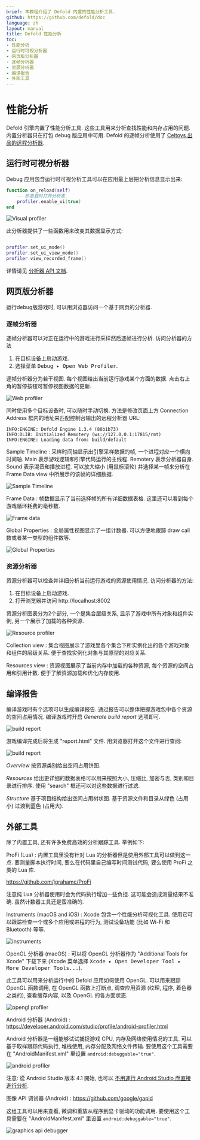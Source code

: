 ```yaml
---
brief: 本教程介绍了 Defold 内置的性能分析工具.
github: https://github.com/defold/doc
language: zh
layout: manual
title: Defold 性能分析
toc:
- 性能分析
- 运行时可视分析器
- 网页版分析器
- 逐帧分析器
- 资源分析器
- 编译报告
- 外部工具
---
```


# 性能分析

Defold 引擎内置了性能分析工具. 这些工具用来分析查找性能和内存占用的问题. 内置分析器只在打包 debug 版应用中可用. Defold 的逐帧分析使用了 [Celtoys 出品的远程分析器](https://github.com/Celtoys/Remotery).

## 运行时可视分析器

Debug 应用包含运行时可视分析工具可以在应用最上层把分析信息显示出来:

```lua
function on_reload(self)
    -- 热重载时打开分析表.
    profiler.enable_ui(true)
end
```

![Visual profiler](/manuals/images/profiling/visual_profiler.png)

此分析器提供了一些函数用来改变其数据显示方式:

```lua

profiler.set_ui_mode()
profiler.set_ui_view_mode()
profiler.view_recorded_frame()
```

详情请见 [分析器 API 文档](/ref/stable/profiler/).

## 网页版分析器

运行debug版游戏时, 可以用浏览器访问一个基于网页的分析器.

### 逐帧分析器
逐帧分析器可以对正在运行中的游戏进行采样然后逐帧进行分析. 访问分析器的方法

1. 在目标设备上启动游戏.
2. 选择菜单 <kbd> Debug ▸ Open Web Profiler</kbd>.

逐帧分析器分为若干视图. 每个视图给出当前运行游戏某个方面的数据.
点击右上角的暂停按钮可暂停视图数据的更新.

![Web profiler](/manuals/images/profiling/webprofiler_page.png)

<div class='sidenote' markdown='1'>
同时使用多个目标设备时, 可以随时手动切换. 方法是修改页面上方 Connection Address 框内的地址来匹配控制台输出的远程分析器 URL:

```
INFO:ENGINE: Defold Engine 1.3.4 (80b1b73)
INFO:DLIB: Initialized Remotery (ws://127.0.0.1:17815/rmt)
INFO:ENGINE: Loading data from: build/default
```
</div>

Sample Timeline
: 采样时间轴显示出引擎采样数据的帧, 一个进程对应一个横向时间轴. Main 表示游戏逻辑和引擎代码运行的主线程. Remotery 表示分析器自身. Sound 表示混音和播放进程. 可以放大缩小 (用鼠标滚轮) 并选择某一帧来分析在 Frame Data view 中所展示的该帧的详细数据.

  ![Sample Timeline](/manuals/images/profiling/webprofiler_sample_timeline.png)

Frame Data
: 帧数据显示了当前选择帧的所有详细数据表格. 这里还可以看到每个游戏循环耗费的毫秒数.

  ![Frame data](/manuals/images/profiling/webprofiler_frame_data.png)

Global Properties
: 全局属性视图显示了一组计数器. 可以方便地跟踪 draw call 数或者某一类型的组件数等.

  ![Global Properties](/manuals/images/profiling/webprofiler_global_properties.png)


### 资源分析器
资源分析器可以检查并详细分析当前运行游戏的资源使用情况. 访问分析器的方法:

1. 在目标设备上启动游戏.
2. 打开浏览器并访问 http://localhost:8002

资源分析图表分为2个部分, 一个是集合层级关系, 显示了游戏中所有对象和组件实例, 另一个展示了加载的各种资源.

![Resource profiler](/manuals/images/profiling/webprofiler_resources_page.png)

Collection view
: 集合视图展示了游戏里各个集合下所实例化出的各个游戏对象和组件的层级关系. 便于查找实例化对象与其原型的对应关系.

Resources view
: 资源视图展示了当前内存中加载的各种资源, 每个资源的空间占用和引用计数. 便于了解资源加载和优化内存使用.

## 编译报告

编译游戏时有个选项可以生成编译报告. 通过报告可以整体把握游戏包中各个资源的空间占用情况. 编译游戏时开启 *Generate build report* 选项即可.

![build report](/manuals/images/profiling/build_report.png)

游戏编译完成后将生成 "report.html" 文件. 用浏览器打开这个文件进行查阅:

![build report](/manuals/images/profiling/build_report_html.png)

*Overview* 按资源类别给出空间占用饼图.

*Resources* 给出更详细的数据表格可以用来按照大小, 压缩比, 加密与否, 类别和目录进行排序. 使用 "search" 框还可以对这些数据进行过滤.

*Structure* 基于项目结构给出空间占用树状图. 基于资源文件和目录从绿色 (占用小) 过渡到蓝色 (占用大).

## 外部工具

除了内置工具, 还有许多免费高效的分析跟踪工具. 举例如下:

ProFi (Lua)
: 内置工具里没有针对 Lua 的分析器但是使用外部工具可以做到这一点. 要测量脚本执行时间, 要么在代码里自己编写时间测试代码, 要么使用 ProFi 之类的 Lua 库.

  https://github.com/jgrahamc/ProFi

  注意纯 Lua 分析器使用时会为代码执行增加一些负担. 这可能会造成测量结果不准确. 虽然计数器工具还是蛮准确的.

Instruments (macOS and iOS)
: Xcode 包含一个性能分析可视化工具. 使用它可以跟踪检查一个或多个应用或进程的行为, 测试设备功能 (比如 Wi-Fi 和 Bluetooth) 等等.

  ![instruments](/manuals/images/profiling/instruments.png)

OpenGL 分析器 (macOS)
: 可以将 OpenGL 分析器作为 "Additional Tools for Xcode" 下载下来 (Xcode 菜单选择 <kbd>Xcode ▸ Open Developer Tool ▸ More Developer Tools...</kbd>).

  此工具可以用来分析运行中的 Defold 应用如何使用 OpenGL. 可以用来跟踪 OpenGL 函数调用, 在 OpenGL 函数上打断点, 调查应用资源 (纹理, 程序, 着色器之类的), 查看缓存内容, 以及 OpenGL 的各方面状态.

  ![opengl profiler](/manuals/images/profiling/opengl.png)

Android 分析器 (Android)
: https://developer.android.com/studio/profile/android-profiler.html

  Android 分析器是一组能够试试捕捉游戏 CPU, 内存及网络使用情况的工具. 可以基于取样跟踪代码执行, 堆栈使用, 内存分配及网络文件传输. 要使用这个工具需要在 "AndroidManifest.xml" 里设置 `android:debuggable="true"`.

  ![android profiler](/manuals/images/profiling/android_profiler.png)

  注意: 從 Android Studio 版本 4.1 開始, 也可以 [不用運行 Android Studio 而直接進行分析](https://developer.android.com/studio/profile/android-profiler.html#standalone-profilers).

图像 API 调试器 (Android)
: https://github.com/google/gapid

  这组工具可以用来查看, 微调和重放从程序到显卡驱动的功能调用. 要使用这个工具需要在 "AndroidManifest.xml" 里设置 `android:debuggable="true"`.

  ![graphics api debugger](/manuals/images/profiling/gapid.png)